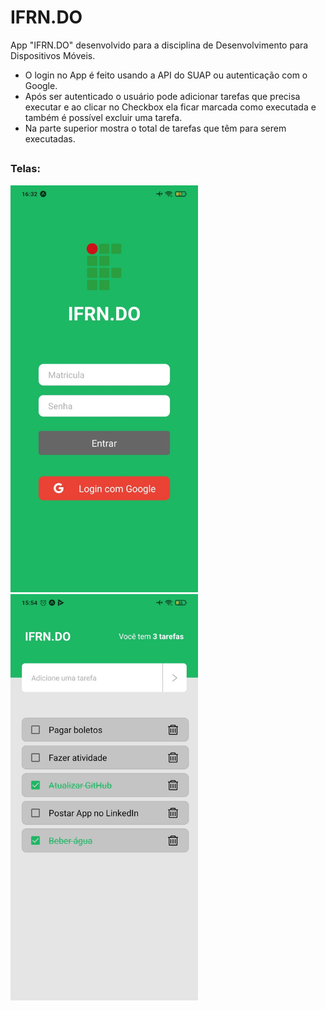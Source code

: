 # IFRN.DO

App "IFRN.DO" desenvolvido para a disciplina de Desenvolvimento para Dispositivos Móveis. <br/>
* O login no App é feito usando a API do SUAP ou autenticação com o Google. <br/>
* Após ser autenticado o usuário pode adicionar tarefas que precisa executar e ao clicar no Checkbox ela ficar marcada como executada e também é possível excluir uma tarefa. <br/>
* Na parte superior mostra o total de tarefas que têm para serem executadas. 

##

### Telas:

<p float="left">
  <img src="app-ifrndo-t1-v2.jpg" alt="Login" width="300"/>
  <img src="app-ifrndo-t2.jpg" alt="Home" width="300"/>
</p>
